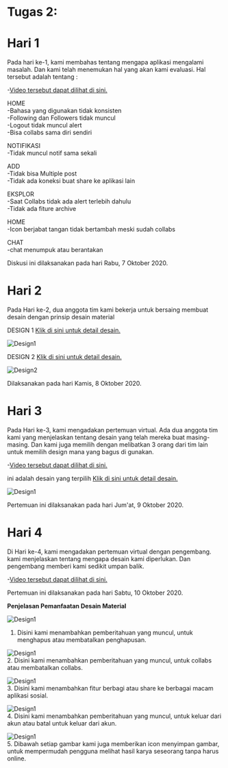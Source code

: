 # Tugas 2:

# Hari 1
Pada hari ke-1, kami membahas tentang mengapa aplikasi mengalami masalah. Dan kami telah menemukan hal yang akan kami evaluasi. Hal tersebut adalah tentang : <br>

-<a href="https://youtu.be/8dfrZmkSzxs">Video tersebut dapat dilihat di sini.</a> <br>

HOME <br>
-Bahasa yang digunakan tidak konsisten <br>
-Following dan Followers tidak muncul <br>
-Logout tidak muncul alert <br>
-Bisa collabs sama diri sendiri <br>

NOTIFIKASI <br>
-Tidak muncul notif sama sekali <br>

ADD <br>
-Tidak bisa Multiple post <br>
-Tidak ada koneksi buat share ke aplikasi lain <br>

EKSPLOR <br>
-Saat Collabs tidak ada alert terlebih dahulu <br>
-Tidak ada fiture archive <br>

HOME <br>
-Icon berjabat tangan tidak bertambah meski sudah collabs <br>

CHAT <br>
-chat menumpuk atau berantakan <br>

Diskusi ini dilaksanakan pada hari Rabu, 7 Oktober 2020.


# Hari 2
Pada Hari ke-2, dua anggota tim kami bekerja untuk bersaing membuat desain dengan prinsip desain material <br>

DESIGN 1 <a href="https://xd.adobe.com/view/9ce883b9-6d9b-4605-a7aa-2f0c0b5f3c82-c9bb/">Klik di sini untuk detail desain.</a> <br>

![Design1](loginn.jpeg) <br>


DESIGN 2 <a href="https://www.figma.com/file/L1BS9z2kmrjPWxWAnHITs8/tugas-hci?node-id=15%3A27">Klik di sini untuk detail desain.</a> <br>

![Design2](login2.jpeg) <br>

 Dilaksanakan pada hari Kamis, 8 Oktober 2020.
 
 
 # Hari 3
Pada Hari ke-3, kami mengadakan pertemuan virtual. Ada dua anggota tim kami yang menjelaskan tentang desain yang telah mereka buat masing-masing. Dan kami juga memilih dengan melibatkan 3 orang dari tim lain untuk memilih design mana yang bagus di gunakan. <br>

-<a href="https://youtu.be/o0sdShefGB8">Video tersebut dapat dilihat di sini.</a> <br>
 
 ini adalah desain yang terpilih <a href="https://xd.adobe.com/view/9ce883b9-6d9b-4605-a7aa-2f0c0b5f3c82-c9bb/">Klik di sini untuk detail desain.</a> <br>
 
 ![Design1](designterpilih.jpeg) <br>
 
Pertemuan ini dilaksanakan pada hari Jum'at, 9 Oktober 2020.


# Hari 4
Di Hari ke-4, kami mengadakan pertemuan virtual dengan pengembang. kami menjelaskan tentang mengapa desain kami diperlukan. Dan pengembang memberi kami sedikit umpan balik.

-<a href="https://youtu.be/cHwkThgny-E">Video tersebut dapat dilihat di sini.</a> <br>

Pertemuan ini dilaksanakan pada hari Sabtu, 10 Oktober 2020. <br>



**Penjelasan Pemanfaatan Desain Material**

![Design1](popup.jpeg) <br>
1. Disini kami menambahkan pemberitahuan yang muncul, untuk menghapus atau membatalkan penghapusan. <br>


![Design1](popcollabs.jpeg) <br>
2. Disini kami menambahkan pemberitahuan yang muncul, untuk collabs atau membatalkan collabs. <br>


![Design1](share.jpeg) <br>
3. Disini kami menambahkan fitur berbagi atau share ke berbagai macam aplikasi sosial.


![Design1](poplogout.jpeg) <br>
4. Disini kami menambahkan pemberitahuan yang muncul, untuk keluar dari akun atau batal untuk keluar dari akun.


![Design1](save.jpeg) <br>
5. Dibawah setiap gambar kami juga memberikan icon menyimpan gambar, untuk mempermudah pengguna melihat hasil karya seseorang tanpa harus online.



 
 



